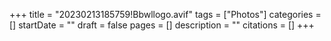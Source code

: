 +++
title = "20230213185759!Bbwllogo.avif"
tags = ["Photos"]
categories = []
startDate = ""
draft = false
pages = []
description = ""
citations = []
+++
